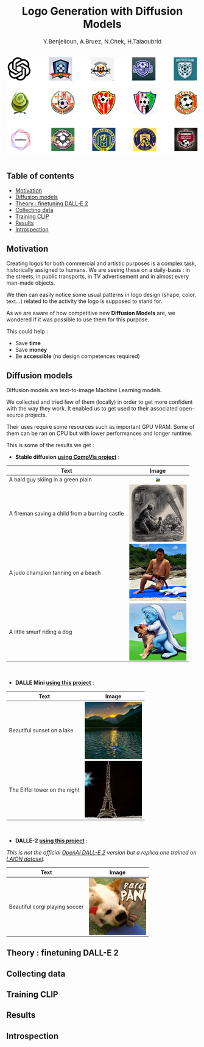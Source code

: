 <h1 style="text-align:center">Logo Generation with Diffusion Models</h1>
<p style="text-align:center; font-size:15px">Y.Benjelloun, A.Bruez, N.Chek, H.Talaoubrid</p>

<br>
<img src="img/logos.png" style="display:block; max-width:500px; margin-left:auto; margin-right:auto"></img>
<br>

## Table of contents
- [Motivation](#motivation)
- [Diffusion models](#diffusion-models)
- [Theory : finetuning DALL-E 2](#theory--finetuning-dall-e-2)
- [Collecting data](#collecting-data)
- [Training CLIP](#training-clip)
- [Results](#results)
- [Introspection](#introspection)

## Motivation 

Creating logos for both commercial and artistic purposes is a complex task, historically assigned to humans. We are seeing these on a daily-basis : in the streets, in public transports, in TV advertisement and in almost every man-made objects.

We then can easily notice some usual patterns in logo design (shape, color, text...) related to the activity the logo is supposed to stand for. 

As we are aware of how competitive new **Diffusion Models** are, we wondered if it was possible to use them for this purpose. 

This could help :

* Save **time**
* Save **money**
* Be **accessible** (no design competences required)

## Diffusion models

Diffusion models are text-to-image Machine Learning models. 

We collected and tried few of them (locally) in order to get more confident with the way they work. It enabled us to get used to their associated open-source projects. 

Their uses require some resources such as important GPU VRAM. Some of them can be ran on CPU but with lower performances and longer runtime.

This is some of the results we get :

* **Stable diffusion [using CompVis project](https://github.com/CompVis/stable-diffusion)** : 

| Text         | Image |
|--------------|:-----:|
| A bald guy skiing in a green plain |  <img src="img/A_bald_guy_skiing_in_a_green_plain.png" style="max-width:10px; margin-left:auto; margin-right:auto"></img> |
| A fireman saving a child from a burning castle |  <img src="img/A_fireman_saving_a_child_from_a_burning_castle.png" style="display:block; max-width:150px; margin-left:auto; margin-right:auto"></img> |
| A judo champion tanning on a beach |  <img src="img/A_judo_champion_tanning_on_a_beach.png" style="display:block; max-width:150px; margin-left:auto; margin-right:auto"></img> |
| A little smurf riding a dog |  <img src="img/A_little_smurf_riding_a_dog.png" style="display:block; max-width:150px; margin-left:auto; margin-right:auto"></img> |

<br>

* **DALLE Mini [using this project](https://github.com/borisdayma/dalle-mini)** : 

| Text         | Image |
|--------------|:-----:|
| Beautiful sunset on a lake |  <img src="img/dalle-mini-output-0.png" style="display:block; max-width:150px; margin-left:auto; margin-right:auto"></img> |
| The Eiffel tower on the night |  <img src="img/dalle-mini-output-1.png" style="display:block; max-width:150px; margin-left:auto; margin-right:auto"></img> |

<br>

* **DALLE-2 [using this project](https://github.com/LAION-AI/dalle2-laion)** : 

*This is not the official [OpenAI DALL-E 2](https://openai.com/dall-e-2/) version but a replica one trained on [LAION dataset](https://laion.ai/blog/laion-5b/).*

| Text         | Image |
|--------------|:-----:|
| Beautiful corgi playing soccer |  <img src="img/beautiful_corgi_playing_soccer.png" style="display:block; max-width:150px; margin-left:auto; margin-right:auto"></img> |

## Theory : finetuning DALL-E 2

## Collecting data

## Training CLIP

## Results

## Introspection